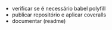 - verificar se é necessário babel polyfill
- publicar repositório e aplicar coveralls
- documentar (readme)
